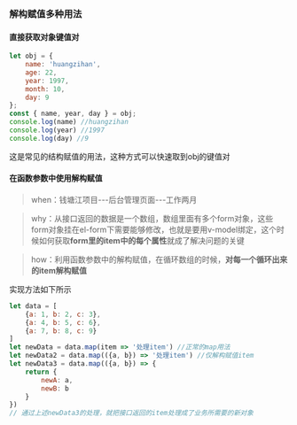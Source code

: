 ### 解构赋值多种用法

#### 直接获取对象键值对

```javascript
let obj = {
    name: 'huangzihan',
    age: 22,
    year: 1997,
    month: 10,
    day: 9
};
const { name, year, day } = obj;
console.log(name) //huangzihan
console.log(year) //1997
console.log(day) //9
```

这是常见的结构赋值的用法，这种方式可以快速取到obj的键值对

#### 在函数参数中使用解构赋值

> when：钱塘江项目---后台管理页面---工作两月

> why：从接口返回的数据是一个数组，数组里面有多个form对象，这些form对象挂在el-form下需要能够修改，也就是要用v-model绑定，这个时候如何获取**form里的item中的每个属性**就成了解决问题的关键

> how：利用函数参数中的解构赋值，在循环数组的时候，**对每一个循环出来的item解构赋值**

实现方法如下所示

```javascript
let data = [
    {a: 1, b: 2, c: 3},
    {a: 4, b: 5, c: 6},
    {a: 7, b: 8, c: 9}
]
let newData = data.map(item => '处理item') //正常的map用法
let newData2 = data.map(({a, b}) => '处理item') //仅解构赋值item
let newData3 = data.map(({a, b}) => {
    return {
        newA: a,
        newB: b
    }
})
// 通过上述newData3的处理，就把接口返回的item处理成了业务所需要的新对象
```





